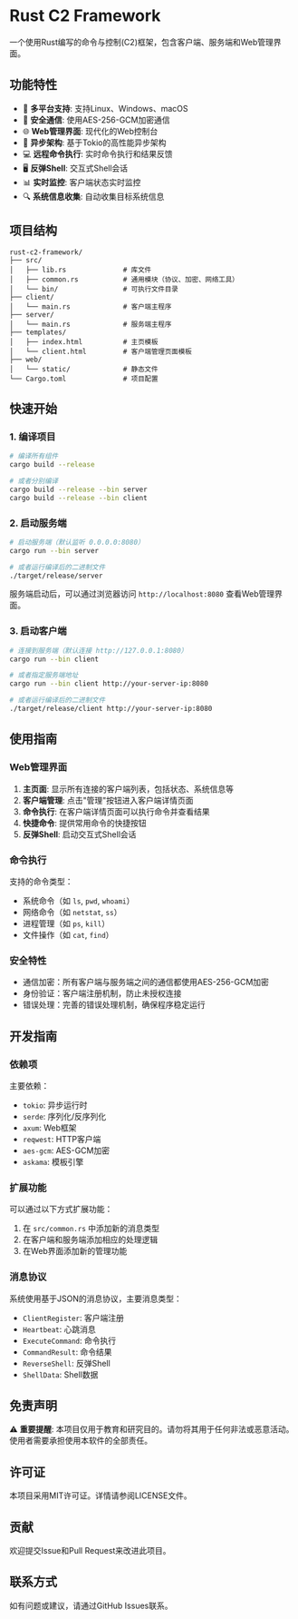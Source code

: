 # Rust C2 Framework

一个使用Rust编写的命令与控制(C2)框架，包含客户端、服务端和Web管理界面。

## 功能特性

- 🚀 **多平台支持**: 支持Linux、Windows、macOS
- 🔐 **安全通信**: 使用AES-256-GCM加密通信
- 🌐 **Web管理界面**: 现代化的Web控制台
- 🔄 **异步架构**: 基于Tokio的高性能异步架构
- 💻 **远程命令执行**: 实时命令执行和结果反馈
- 🖥️ **反弹Shell**: 交互式Shell会话
- 📊 **实时监控**: 客户端状态实时监控
- 🔍 **系统信息收集**: 自动收集目标系统信息

## 项目结构

```
rust-c2-framework/
├── src/
│   ├── lib.rs              # 库文件
│   ├── common.rs           # 通用模块（协议、加密、网络工具）
│   └── bin/                # 可执行文件目录
├── client/
│   └── main.rs             # 客户端主程序
├── server/
│   └── main.rs             # 服务端主程序
├── templates/
│   ├── index.html          # 主页模板
│   └── client.html         # 客户端管理页面模板
├── web/
│   └── static/             # 静态文件
└── Cargo.toml              # 项目配置
```

## 快速开始

### 1. 编译项目

```bash
# 编译所有组件
cargo build --release

# 或者分别编译
cargo build --release --bin server
cargo build --release --bin client
```

### 2. 启动服务端

```bash
# 启动服务端（默认监听 0.0.0.0:8080）
cargo run --bin server

# 或者运行编译后的二进制文件
./target/release/server
```

服务端启动后，可以通过浏览器访问 `http://localhost:8080` 查看Web管理界面。

### 3. 启动客户端

```bash
# 连接到服务端（默认连接 http://127.0.0.1:8080）
cargo run --bin client

# 或者指定服务端地址
cargo run --bin client http://your-server-ip:8080

# 或者运行编译后的二进制文件
./target/release/client http://your-server-ip:8080
```

## 使用指南

### Web管理界面

1. **主页面**: 显示所有连接的客户端列表，包括状态、系统信息等
2. **客户端管理**: 点击"管理"按钮进入客户端详情页面
3. **命令执行**: 在客户端详情页面可以执行命令并查看结果
4. **快捷命令**: 提供常用命令的快捷按钮
5. **反弹Shell**: 启动交互式Shell会话

### 命令执行

支持的命令类型：
- 系统命令（如 `ls`, `pwd`, `whoami`）
- 网络命令（如 `netstat`, `ss`）
- 进程管理（如 `ps`, `kill`）
- 文件操作（如 `cat`, `find`）

### 安全特性

- 通信加密：所有客户端与服务端之间的通信都使用AES-256-GCM加密
- 身份验证：客户端注册机制，防止未授权连接
- 错误处理：完善的错误处理机制，确保程序稳定运行

## 开发指南

### 依赖项

主要依赖：
- `tokio`: 异步运行时
- `serde`: 序列化/反序列化
- `axum`: Web框架
- `reqwest`: HTTP客户端
- `aes-gcm`: AES-GCM加密
- `askama`: 模板引擎

### 扩展功能

可以通过以下方式扩展功能：
1. 在 `src/common.rs` 中添加新的消息类型
2. 在客户端和服务端添加相应的处理逻辑
3. 在Web界面添加新的管理功能

### 消息协议

系统使用基于JSON的消息协议，主要消息类型：
- `ClientRegister`: 客户端注册
- `Heartbeat`: 心跳消息
- `ExecuteCommand`: 命令执行
- `CommandResult`: 命令结果
- `ReverseShell`: 反弹Shell
- `ShellData`: Shell数据

## 免责声明

⚠️ **重要提醒**: 本项目仅用于教育和研究目的。请勿将其用于任何非法或恶意活动。使用者需要承担使用本软件的全部责任。

## 许可证

本项目采用MIT许可证。详情请参阅LICENSE文件。

## 贡献

欢迎提交Issue和Pull Request来改进此项目。

## 联系方式

如有问题或建议，请通过GitHub Issues联系。
